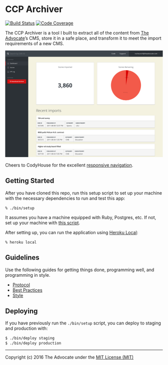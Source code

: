 # CCP Archiver

[![Build Status](https://circleci.com/gh/ngscheurich/ccp-archiver.svg?&style=shield)](https://circleci.com/gh/ngscheurich/ccp-archiver)
[![Code Coverage](https://codecov.io/github/ngscheurich/ccp-archiver/coverage.svg?branch=master)](https://codecov.io/github/ngscheurich/ccp-archiver?branch=master)

The CCP Archiver is a tool I built to extract all of the content from [The Advocate](http://theadvocate.com)’s CMS, store it in a safe place, and transform it to meet the import requirements of a new CMS.

![Screenshot](https://raw.githubusercontent.com/ngscheurich/ccp-archiver/master/screenshot.png)

Cheers to CodyHouse for the excellent [responsive navigation](https://codyhouse.co/gem/responsive-sidebar-navigation/).

## Getting Started

After you have cloned this repo, run this setup script to set up your machine
with the necessary dependencies to run and test this app:

    % ./bin/setup

It assumes you have a machine equipped with Ruby, Postgres, etc. If not, set up
your machine with [this script].

[this script]: https://github.com/thoughtbot/laptop

After setting up, you can run the application using [Heroku Local]:

    % heroku local

[Heroku Local]: https://devcenter.heroku.com/articles/heroku-local

## Guidelines

Use the following guides for getting things done, programming well, and
programming in style.

* [Protocol](http://github.com/thoughtbot/guides/blob/master/protocol)
* [Best Practices](http://github.com/thoughtbot/guides/blob/master/best-practices)
* [Style](http://github.com/thoughtbot/guides/blob/master/style)

## Deploying

If you have previously run the `./bin/setup` script,
you can deploy to staging and production with:

    $ ./bin/deploy staging
    $ ./bin/deploy production

---
Copyright (c) 2016 The Advocate under the [MIT License (MIT)](https://opensource.org/licenses/MIT)

